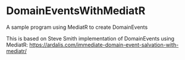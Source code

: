 # DomainEventsWithMediatR
A sample program using MediatR to create DomainEvents

This is based on Steve Smith implementation of DomainEvents using MediatR: https://ardalis.com/immediate-domain-event-salvation-with-mediatr/
